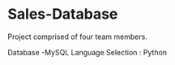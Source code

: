 # Sales-Database
Project comprised of four team members.

Database -MySQL
Language Selection : Python
